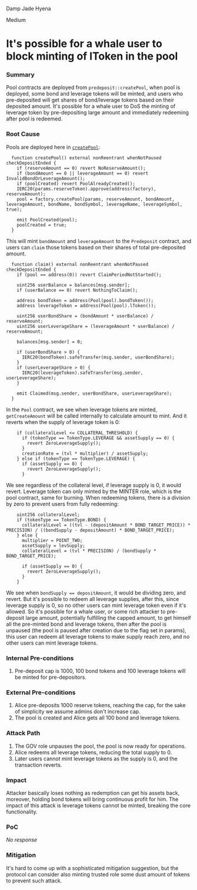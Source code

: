Damp Jade Hyena

Medium

# It's possible for a whale user to block minting of lToken in the pool

### Summary

Pool contracts are deployed from `predeposit::createPool`, when pool is deployed, some bond and leverage tokens will be minted, and users who pre-deposited will get shares of bond/leverage tokens based on their deposited amount. It's possible for a whale user to DoS the minting of leverage token by pre-depositing large amount and immediately redeeming after pool is redeemed.

### Root Cause

Pools are deployed here in [`createPool`](https://github.com/sherlock-audit/2024-12-plaza-finance/blob/main/plaza-evm/src/PreDeposit.sol#L149):
```solidity
  function createPool() external nonReentrant whenNotPaused checkDepositEnded {
    if (reserveAmount == 0) revert NoReserveAmount();
    if (bondAmount == 0 || leverageAmount == 0) revert InvalidBondOrLeverageAmount();
    if (poolCreated) revert PoolAlreadyCreated();
    IERC20(params.reserveToken).approve(address(factory), reserveAmount);
    pool = factory.createPool(params, reserveAmount, bondAmount, leverageAmount, bondName, bondSymbol, leverageName, leverageSymbol, true);

    emit PoolCreated(pool);
    poolCreated = true;
  }
```

This will mint `bondAmount` and `leverageAmount` to the `Predeposit` contract, and users can `claim` those tokens based on their shares of total pre-deposited amount.
```solidity
  function claim() external nonReentrant whenNotPaused checkDepositEnded {
    if (pool == address(0)) revert ClaimPeriodNotStarted();
    
    uint256 userBalance = balances[msg.sender];
    if (userBalance == 0) revert NothingToClaim();

    address bondToken = address(Pool(pool).bondToken());
    address leverageToken = address(Pool(pool).lToken());

    uint256 userBondShare = (bondAmount * userBalance) / reserveAmount;
    uint256 userLeverageShare = (leverageAmount * userBalance) / reserveAmount;

    balances[msg.sender] = 0;

    if (userBondShare > 0) {
      IERC20(bondToken).safeTransfer(msg.sender, userBondShare);
    }
    if (userLeverageShare > 0) {
      IERC20(leverageToken).safeTransfer(msg.sender, userLeverageShare);
    }

    emit Claimed(msg.sender, userBondShare, userLeverageShare);
  }
```

In the `Pool` contract, we see when leverage tokens are minted, `getCreateAmount` will be called internally to calculate amount to mint. And it reverts when the supply of leverage token is 0:
```solidity
    if (collateralLevel <= COLLATERAL_THRESHOLD) {
      if (tokenType == TokenType.LEVERAGE && assetSupply == 0) {
        revert ZeroLeverageSupply();
      }
      creationRate = (tvl * multiplier) / assetSupply;
    } else if (tokenType == TokenType.LEVERAGE) {
      if (assetSupply == 0) {
        revert ZeroLeverageSupply();
      }
```

We see regardless of the collateral level, if leverage supply is 0, it would revert. Leverage token can only minted by the MINTER role, which is the pool contract, same for burning. When redeeming tokens, there is a division by zero to prevent users from fully redeeming:

```solidity
    uint256 collateralLevel;
    if (tokenType == TokenType.BOND) {
      collateralLevel = ((tvl - (depositAmount * BOND_TARGET_PRICE)) * PRECISION) / ((bondSupply - depositAmount) * BOND_TARGET_PRICE);
    } else {
      multiplier = POINT_TWO;
      assetSupply = levSupply;
      collateralLevel = (tvl * PRECISION) / (bondSupply * BOND_TARGET_PRICE);

      if (assetSupply == 0) {
        revert ZeroLeverageSupply();
      }
    }
```

We see when `bondSupply == depositAmount`, it would be dividing zero, and revert. But it's possible to redeem all leverage supplies, after this, since leverage supply is 0, so no other users can mint leverage token even if it's allowed. So it's possible for a whale user, or some rich attacker to pre-deposit large amount, potentially fulfilling the capped amount, to get himself all the pre-minted bond and leverage tokens, then after the pool is unpaused (the pool is paused after creation due to the flag set in params), this user can redeem all leverage tokens to make supply reach zero, and no other users can mint leverage tokens.

### Internal Pre-conditions

1. Pre-deposit cap is 1000, 100 bond tokens and 100 leverage tokens will be minted for pre-depositors.

### External Pre-conditions

1. Alice pre-deposits 1000 reserve tokens, reaching the cap, for the sake of simplicity we assume admins don't increase cap.
2. The pool is created and Alice gets all 100 bond and leverage tokens.

### Attack Path

1. The GOV role unpauses the pool, the pool is now ready for operations.
2. Alice redeems all leverage tokens, reducing the total supply to 0.
3. Later users cannot mint leverage tokens as the supply is 0, and the transaction reverts.

### Impact

Attacker basically loses nothing as redemption can get his assets back, moreover, holding bond tokens will bring continuous profit for him. The impact of this attack is leverage tokens cannot be minted, breaking the core functionality.

### PoC

_No response_

### Mitigation

It's hard to come up with a sophisticated mitigation suggestion, but the protocol can consider also minting trusted role some dust amount of tokens to prevent such attack.